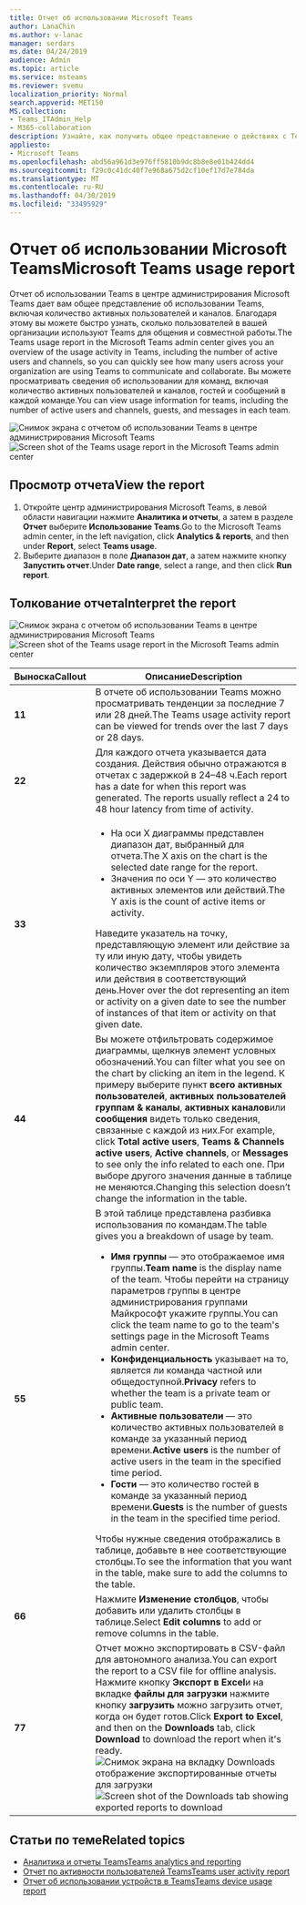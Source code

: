 ```yaml
---
title: Отчет об использовании Microsoft Teams
author: LanaChin
ms.author: v-lanac
manager: serdars
ms.date: 04/24/2019
audience: Admin
ms.topic: article
ms.service: msteams
ms.reviewer: svemu
localization_priority: Normal
search.appverid: MET150
MS.collection:
- Teams_ITAdmin_Help
- M365-collaboration
description: Узнайте, как получить общее представление о действиях с Teams в своей организации при помощи отчета об использовании в центре администрирования Microsoft Teams.
appliesto:
- Microsoft Teams
ms.openlocfilehash: abd56a961d3e976ff5810b9dc8b8e8e01b424dd4
ms.sourcegitcommit: f29c0c41dc40f7e968a675d2cf10ef17d7e784da
ms.translationtype: MT
ms.contentlocale: ru-RU
ms.lasthandoff: 04/30/2019
ms.locfileid: "33495929"
---
```

# <a name="microsoft-teams-usage-report"></a><span data-ttu-id="9888e-103">Отчет об использовании Microsoft Teams</span><span class="sxs-lookup"><span data-stu-id="9888e-103">Microsoft Teams usage report</span></span>

<span data-ttu-id="9888e-104">Отчет об использовании Teams в центре администрирования Microsoft Teams дает вам общее представление об использовании Teams, включая количество активных пользователей и каналов. Благодаря этому вы можете быстро узнать, сколько пользователей в вашей организации используют Teams для общения и совместной работы.</span><span class="sxs-lookup"><span data-stu-id="9888e-104">The Teams usage report in the Microsoft Teams admin center gives you an overview of the usage activity in Teams, including the number of active users and channels, so you can quickly see how many users across your organization are using Teams to communicate and collaborate.</span></span> <span data-ttu-id="9888e-105">Вы можете просматривать сведения об использовании для команд, включая количество активных пользователей и каналов, гостей и сообщений в каждой команде.</span><span class="sxs-lookup"><span data-stu-id="9888e-105">You can view usage information for  teams, including the number of active users and channels, guests, and messages in each team.</span></span>

<span data-ttu-id="9888e-106">![Снимок экрана с отчетом об использовании Teams в центре администрирования Microsoft Teams](../media/teams-reports-teams-usage.png "Снимок экрана с отчетом об использовании Teams в центре администрирования Microsoft Teams")</span><span class="sxs-lookup"><span data-stu-id="9888e-106">![Screen shot of the Teams usage report in the Microsoft Teams admin center](../media/teams-reports-teams-usage.png "Screen shot of the Teams usage report in the Microsoft Teams admin center")</span></span>

## <a name="view-the-report"></a><span data-ttu-id="9888e-107">Просмотр отчета</span><span class="sxs-lookup"><span data-stu-id="9888e-107">View the report</span></span>

1. <span data-ttu-id="9888e-108">Откройте центр администрирования Microsoft Teams, в левой области навигации нажмите **Аналитика и отчеты**, а затем в разделе **Отчет** выберите **Использование Teams**.</span><span class="sxs-lookup"><span data-stu-id="9888e-108">Go to the Microsoft Teams admin center, in the left navigation, click **Analytics & reports**, and then under **Report**, select **Teams usage**.</span></span> 
2. <span data-ttu-id="9888e-109">Выберите диапазон в поле **Диапазон дат**, а затем нажмите кнопку **Запустить отчет**.</span><span class="sxs-lookup"><span data-stu-id="9888e-109">Under **Date range**, select a range, and then click **Run report**.</span></span>

## <a name="interpret-the-report"></a><span data-ttu-id="9888e-110">Толкование отчета</span><span class="sxs-lookup"><span data-stu-id="9888e-110">Interpret the report</span></span>

<span data-ttu-id="9888e-111">![Снимок экрана с отчетом об использовании Teams в центре администрирования Microsoft Teams](../media/teams-reports-teams-usage-with-callouts.png "Снимок экрана с отчетом об использовании Teams в центре администрирования Microsoft Teams с пронумерованными выносками")</span><span class="sxs-lookup"><span data-stu-id="9888e-111">![Screen shot of the Teams usage report in the Microsoft Teams admin center](../media/teams-reports-teams-usage-with-callouts.png "Screen shot of the Teams usage report in the Microsoft Teams admin center with numbered callouts")</span></span>

|<span data-ttu-id="9888e-112">Выноска</span><span class="sxs-lookup"><span data-stu-id="9888e-112">Callout</span></span> |<span data-ttu-id="9888e-113">Описание</span><span class="sxs-lookup"><span data-stu-id="9888e-113">Description</span></span>  |
|--------|-------------|
|<span data-ttu-id="9888e-114">**1**</span><span class="sxs-lookup"><span data-stu-id="9888e-114">**1**</span></span>   |<span data-ttu-id="9888e-115">В отчете об использовании Teams можно просматривать тенденции за последние 7 или 28 дней.</span><span class="sxs-lookup"><span data-stu-id="9888e-115">The Teams usage activity report can be viewed for trends over the last 7 days or 28 days.</span></span> |
|<span data-ttu-id="9888e-116">**2**</span><span class="sxs-lookup"><span data-stu-id="9888e-116">**2**</span></span>   |<span data-ttu-id="9888e-p102">Для каждого отчета указывается дата создания. Действия обычно отражаются в отчетах с задержкой в 24–48 ч.</span><span class="sxs-lookup"><span data-stu-id="9888e-p102">Each report has a date for when this report was generated. The reports usually reflect a 24 to 48 hour latency from time of activity.</span></span> |
|<span data-ttu-id="9888e-119">**3**</span><span class="sxs-lookup"><span data-stu-id="9888e-119">**3**</span></span>   |<ul><li><span data-ttu-id="9888e-120">На оси X диаграммы представлен диапазон дат, выбранный для отчета.</span><span class="sxs-lookup"><span data-stu-id="9888e-120">The X axis on the chart is the selected date range for the report.</span></span></li> <li> <span data-ttu-id="9888e-121">Значения по оси Y — это количество активных элементов или действий.</span><span class="sxs-lookup"><span data-stu-id="9888e-121">The Y axis is the count of active items or activity.</span></span></li> </ul><span data-ttu-id="9888e-122">Наведите указатель на точку, представляющую элемент или действие за ту или иную дату, чтобы увидеть количество экземпляров этого элемента или действия в соответствующий день.</span><span class="sxs-lookup"><span data-stu-id="9888e-122">Hover over the dot representing an item or activity on a given date to see the number of instances of that item or activity on that given date.</span></span>|
|<span data-ttu-id="9888e-123">**4**</span><span class="sxs-lookup"><span data-stu-id="9888e-123">**4**</span></span>   |<span data-ttu-id="9888e-124">Вы можете отфильтровать содержимое диаграммы, щелкнув элемент условных обозначений.</span><span class="sxs-lookup"><span data-stu-id="9888e-124">You can filter what you see on the chart by clicking an item in the legend.</span></span> <span data-ttu-id="9888e-125">К примеру выберите пункт **всего активных пользователей**, **активных пользователей группам & каналы**, **активных каналов**или **сообщения** видеть только сведения, связанные с каждой из них.</span><span class="sxs-lookup"><span data-stu-id="9888e-125">For example, click  **Total active users**, **Teams & Channels active users**,  **Active channels**, or **Messages** to see only the info related to each one.</span></span> <span data-ttu-id="9888e-126">При выборе другого значения данные в таблице не меняются.</span><span class="sxs-lookup"><span data-stu-id="9888e-126">Changing this selection doesn’t change the information in the table.</span></span> |
|<span data-ttu-id="9888e-127">**5**</span><span class="sxs-lookup"><span data-stu-id="9888e-127">**5**</span></span>   |<span data-ttu-id="9888e-128">В этой таблице представлена разбивка использования по командам.</span><span class="sxs-lookup"><span data-stu-id="9888e-128">The table gives you a breakdown of usage by team.</span></span> <ul><li><span data-ttu-id="9888e-129">**Имя группы** — это отображаемое имя группы.</span><span class="sxs-lookup"><span data-stu-id="9888e-129">**Team name** is the display name of the team.</span></span> <span data-ttu-id="9888e-130">Чтобы перейти на страницу параметров группы в центре администрирования группами Майкрософт укажите группы.</span><span class="sxs-lookup"><span data-stu-id="9888e-130">You can click the team name to go to the team's settings page in the Microsoft Teams admin center.</span></span> </li> <li><span data-ttu-id="9888e-131">**Конфиденциальность** указывает на то, является ли команда частной или общедоступной.</span><span class="sxs-lookup"><span data-stu-id="9888e-131">**Privacy** refers to whether the team is a private team or public team.</span></span></li> <li><span data-ttu-id="9888e-132">**Активные пользователи** — это количество активных пользователей в команде за указанный период времени.</span><span class="sxs-lookup"><span data-stu-id="9888e-132">**Active users** is the number of active users in the team in the specified time period.</span></span></li><li><span data-ttu-id="9888e-133">**Гости** — это количество гостей в команде за указанный период времени.</span><span class="sxs-lookup"><span data-stu-id="9888e-133">**Guests** is the number of guests in the team in the specified time period.</span></span></li> </li> </ul><span data-ttu-id="9888e-134">Чтобы нужные сведения отображались в таблице, добавьте в нее соответствующие столбцы.</span><span class="sxs-lookup"><span data-stu-id="9888e-134">To see the information that you want in the table, make sure to add the columns to the table.</span></span> |
|<span data-ttu-id="9888e-135">**6**</span><span class="sxs-lookup"><span data-stu-id="9888e-135">**6**</span></span>   |<span data-ttu-id="9888e-136">Нажмите **Изменение столбцов**, чтобы добавить или удалить столбцы в таблице.</span><span class="sxs-lookup"><span data-stu-id="9888e-136">Select **Edit columns** to add or remove columns in the table.</span></span>|
|<span data-ttu-id="9888e-137">**7**</span><span class="sxs-lookup"><span data-stu-id="9888e-137">**7**</span></span>   |<span data-ttu-id="9888e-138">Отчет можно экспортировать в CSV-файл для автономного анализа.</span><span class="sxs-lookup"><span data-stu-id="9888e-138">You can export the report to a CSV file for offline analysis.</span></span> <span data-ttu-id="9888e-139">Нажмите кнопку **Экспорт в Excel**и на вкладке **файлы для загрузки** нажмите кнопку **загрузить** можно загрузить отчет, когда он будет готов.</span><span class="sxs-lookup"><span data-stu-id="9888e-139">Click **Export to Excel**, and then on the **Downloads** tab, click **Download** to download the report when it's ready.</span></span><br><span data-ttu-id="9888e-140">![Снимок экрана на вкладку Downloads отображение экспортированные отчеты для загрузки](../media/teams-reports-export-to-csv.png)</span><span class="sxs-lookup"><span data-stu-id="9888e-140">![Screen shot of the Downloads tab showing exported reports to download](../media/teams-reports-export-to-csv.png)</span></span>|

## <a name="related-topics"></a><span data-ttu-id="9888e-141">Статьи по теме</span><span class="sxs-lookup"><span data-stu-id="9888e-141">Related topics</span></span>
- [<span data-ttu-id="9888e-142">Аналитика и отчеты Teams</span><span class="sxs-lookup"><span data-stu-id="9888e-142">Teams analytics and reporting</span></span>](teams-reporting-reference.md)
- [<span data-ttu-id="9888e-143">Отчет по активности пользователей Teams</span><span class="sxs-lookup"><span data-stu-id="9888e-143">Teams user activity report</span></span>](user-activity-report.md)
- [<span data-ttu-id="9888e-144">Отчет об использовании устройств в Teams</span><span class="sxs-lookup"><span data-stu-id="9888e-144">Teams device usage report</span></span>](device-usage-report.md)
